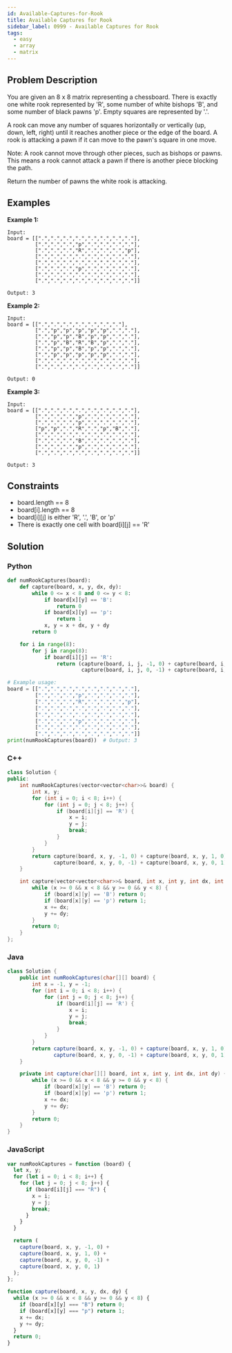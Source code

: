 ```yaml
---
id: Available-Captures-for-Rook
title: Available Captures for Rook
sidebar_label: 0999 - Available Captures for Rook
tags:
  - easy
  - array
  - matrix
---
```



## Problem Description

You are given an 8 x 8 matrix representing a chessboard. There is exactly one white rook represented by 'R', some number of white bishops 'B', and some number of black pawns 'p'. Empty squares are represented by '.'.

A rook can move any number of squares horizontally or vertically (up, down, left, right) until it reaches another piece or the edge of the board. A rook is attacking a pawn if it can move to the pawn's square in one move.

Note: A rook cannot move through other pieces, such as bishops or pawns. This means a rook cannot attack a pawn if there is another piece blocking the path.

Return the number of pawns the white rook is attacking.

## Examples

**Example 1:**

```
Input:
board = [[".",".",".",".",".",".",".","."],
         [".",".",".","p",".",".",".","."],
         [".",".",".","R",".",".",".","p"],
         [".",".",".",".",".",".",".","."],
         [".",".",".",".",".",".",".","."],
         [".",".",".","p",".",".",".","."],
         [".",".",".",".",".",".",".","."],
         [".",".",".",".",".",".",".","."]]

Output: 3
```

**Example 2:**

```
Input:
board = [[".",".",".",".",".",".","."],
         [".","p","p","p","p","p",".","."],
         [".","p","p","B","p","p",".","."],
         [".","p","B","R","B","p",".","."],
         [".","p","p","B","p","p",".","."],
         [".","p","p","p","p","p",".","."],
         [".",".",".",".",".",".",".","."],
         [".",".",".",".",".",".",".","."]]

Output: 0
```

**Example 3:**

```
Input:
board = [[".",".",".",".",".",".",".","."],
         [".",".",".","p",".",".",".","."],
         [".",".",".","p",".",".",".","."],
         ["p","p",".","R",".","p","B","."],
         [".",".",".",".",".",".",".","."],
         [".",".",".","B",".",".",".","."],
         [".",".",".","p",".",".",".","."],
         [".",".",".",".",".",".",".","."]]

Output: 3
```

## Constraints

- board.length == 8
- board[i].length == 8
- board[i][j] is either 'R', '.', 'B', or 'p'
- There is exactly one cell with board[i][j] == 'R'

## Solution

### Python

```python
def numRookCaptures(board):
    def capture(board, x, y, dx, dy):
        while 0 <= x < 8 and 0 <= y < 8:
            if board[x][y] == 'B':
                return 0
            if board[x][y] == 'p':
                return 1
            x, y = x + dx, y + dy
        return 0

    for i in range(8):
        for j in range(8):
            if board[i][j] == 'R':
                return (capture(board, i, j, -1, 0) + capture(board, i, j, 1, 0) +
                        capture(board, i, j, 0, -1) + capture(board, i, j, 0, 1))

# Example usage:
board = [[".",".",".",".",".",".",".","."],
         [".",".",".","p",".",".",".","."],
         [".",".",".","R",".",".",".","p"],
         [".",".",".",".",".",".",".","."],
         [".",".",".",".",".",".",".","."],
         [".",".",".","p",".",".",".","."],
         [".",".",".",".",".",".",".","."],
         [".",".",".",".",".",".",".","."]]
print(numRookCaptures(board))  # Output: 3
```

### C++

```cpp
class Solution {
public:
    int numRookCaptures(vector<vector<char>>& board) {
        int x, y;
        for (int i = 0; i < 8; i++) {
            for (int j = 0; j < 8; j++) {
                if (board[i][j] == 'R') {
                    x = i;
                    y = j;
                    break;
                }
            }
        }
        return capture(board, x, y, -1, 0) + capture(board, x, y, 1, 0) +
               capture(board, x, y, 0, -1) + capture(board, x, y, 0, 1);
    }

    int capture(vector<vector<char>>& board, int x, int y, int dx, int dy) {
        while (x >= 0 && x < 8 && y >= 0 && y < 8) {
            if (board[x][y] == 'B') return 0;
            if (board[x][y] == 'p') return 1;
            x += dx;
            y += dy;
        }
        return 0;
    }
};
```

### Java

```java
class Solution {
    public int numRookCaptures(char[][] board) {
        int x = -1, y = -1;
        for (int i = 0; i < 8; i++) {
            for (int j = 0; j < 8; j++) {
                if (board[i][j] == 'R') {
                    x = i;
                    y = j;
                    break;
                }
            }
        }
        return capture(board, x, y, -1, 0) + capture(board, x, y, 1, 0) +
               capture(board, x, y, 0, -1) + capture(board, x, y, 0, 1);
    }

    private int capture(char[][] board, int x, int y, int dx, int dy) {
        while (x >= 0 && x < 8 && y >= 0 && y < 8) {
            if (board[x][y] == 'B') return 0;
            if (board[x][y] == 'p') return 1;
            x += dx;
            y += dy;
        }
        return 0;
    }
}
```

### JavaScript

```javascript
var numRookCaptures = function (board) {
  let x, y;
  for (let i = 0; i < 8; i++) {
    for (let j = 0; j < 8; j++) {
      if (board[i][j] === "R") {
        x = i;
        y = j;
        break;
      }
    }
  }

  return (
    capture(board, x, y, -1, 0) +
    capture(board, x, y, 1, 0) +
    capture(board, x, y, 0, -1) +
    capture(board, x, y, 0, 1)
  );
};

function capture(board, x, y, dx, dy) {
  while (x >= 0 && x < 8 && y >= 0 && y < 8) {
    if (board[x][y] === "B") return 0;
    if (board[x][y] === "p") return 1;
    x += dx;
    y += dy;
  }
  return 0;
}
```
